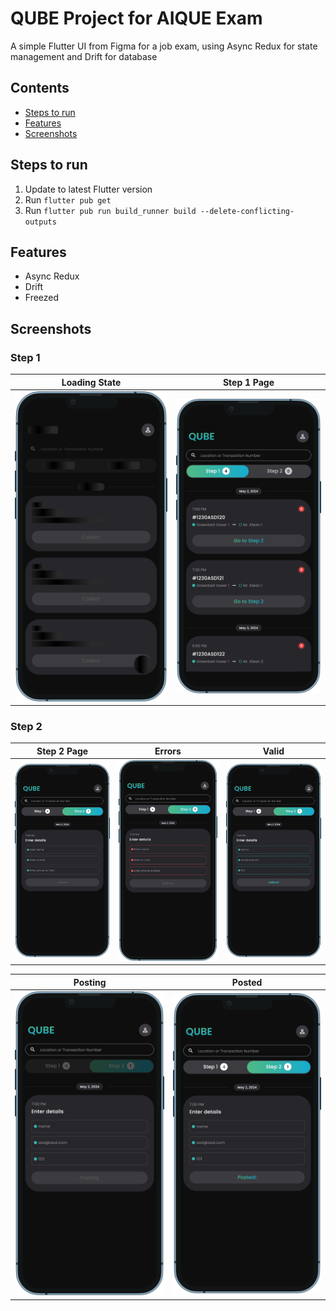 # QUBE Project for AIQUE Exam

A simple Flutter UI from Figma for a job exam, using Async Redux for state management and Drift for database

## Contents
- [Steps to run](#steps-to-run)
- [Features](#features)
- [Screenshots](#screenshots)

## Steps to run
1. Update to latest Flutter version
2. Run `flutter pub get`
3. Run `flutter pub run build_runner build --delete-conflicting-outputs`

## Features
- Async Redux
- Drift
- Freezed

## Screenshots

### Step 1

| Loading State                       | Step 1 Page                  |
|-------------------------------------|------------------------------|
| ![](/screenshots/loading_state.png) | ![](/screenshots/step_1.png) |

### Step 2

| Step 2 Page                  | Errors                             | Valid                              |
|------------------------------|------------------------------------|------------------------------------|
| ![](/screenshots/step_2.png) | ![](/screenshots/step_2_error.png) | ![](/screenshots/step_2_valid.png) |

| Posting                              | Posted                              |
|--------------------------------------|-------------------------------------|
| ![](/screenshots/step_2_posting.png) | ![](/screenshots/step_2_posted.png) |
